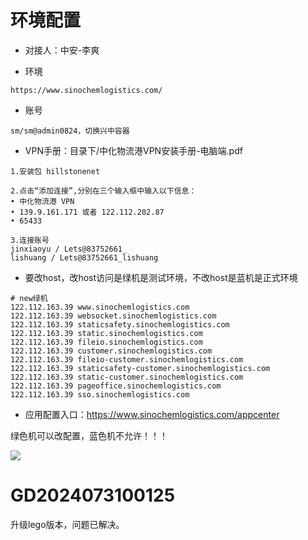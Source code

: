 # 环境配置

* 对接人：中安-李爽

* 环境

```
https://www.sinochemlogistics.com/
```

* 账号

```
sm/sm@admin0824，切换兴中容器
```

* VPN手册：目录下/中化物流港VPN安装手册-电脑端.pdf

```
1.安装包 hillstonenet

2.点击“添加连接”,分别在三个输入框中输入以下信息：
• 中化物流港 VPN
• 139.9.161.171 或者 122.112.202.87
• 65433

3.连接账号
jinxiaoyu / Lets@83752661_
lishuang / Lets@83752661_lishuang
```

* 要改host，改host访问是绿机是测试环境，不改host是蓝机是正式环境

```
# new绿机
122.112.163.39 www.sinochemlogistics.com
122.112.163.39 websocket.sinochemlogistics.com
122.112.163.39 staticsafety.sinochemlogistics.com
122.112.163.39 static.sinochemlogistics.com
122.112.163.39 fileio.sinochemlogistics.com
122.112.163.39 customer.sinochemlogistics.com
122.112.163.39 fileio-customer.sinochemlogistics.com
122.112.163.39 staticsafety-customer.sinochemlogistics.com
122.112.163.39 static-customer.sinochemlogistics.com
122.112.163.39 pageoffice.sinochemlogistics.com
122.112.163.39 sso.sinochemlogistics.com
```



* 应用配置入口：https://www.sinochemlogistics.com/appcenter

绿色机可以改配置，蓝色机不允许！！！



![](/docs/0-工单维度-项目工单记录/中化物流港/images/001.png)





# GD2024073100125

升级lego版本，问题已解决。



